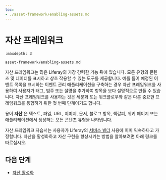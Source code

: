 ```yaml
---
toc:
- ./asset-framework/enabling-assets.md
---
```

# 자산 프레임워크

```{toctree}
:maxdepth: 3

asset-framework/enabling-assets.md
```

자산 프레임워크는 많은 Liferay의 가장 강력한 기능 뒤에 있습니다. 모든 유형의 콘텐츠 및 데이터를 표시하고 상호 작용할 수 있는 도구를 제공합니다. 예를 들어 예정된 이벤트 목록을 표시하는 이벤트 관리 애플리케이션을 구축하는 경우 자산 프레임워크를 사용하여 사용자가 태그, 범주 또는 설명을 추가하여 항목을 보다 설명적으로 만들 수 있습니다. 자산 프레임워크를 사용하는 것은 세분화 또는 워크플로우와 같은 다른 중요한 프레임워크를 통합하기 위한 첫 번째 단계이기도 합니다.

용어 **자산** 은 텍스트, 파일, URL, 이미지, 문서, 블로그 항목, 책갈피, 위키 페이지 또는 애플리케이션에서 생성하는 모든 콘텐츠 유형을 나타냅니다.

자산 프레임워크 자습서는 사용자가 Liferay의 [서비스 빌더](./service-builder.md) 사용에 이미 익숙하다고 가정합니다. 자산을 활성화하고 자산 구현을 향상시키는 방법을 알아보려면 아래 링크를 따르십시오.

## 다음 단계

- [자산 활성화](./asset-framework/enabling-assets.md)
